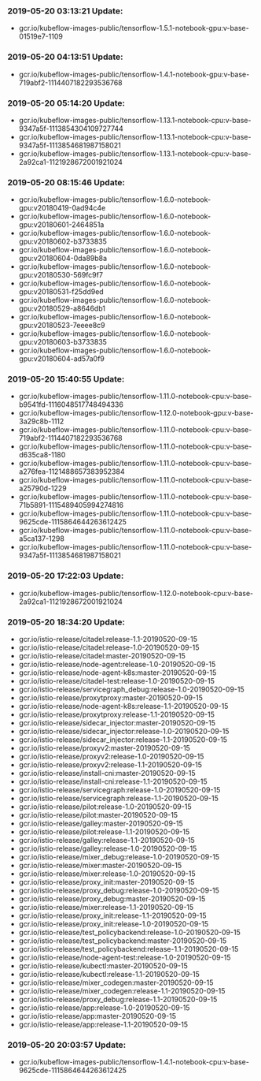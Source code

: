 ### 2019-05-20 03:13:21 Update:

- gcr.io/kubeflow-images-public/tensorflow-1.5.1-notebook-gpu:v-base-01519e7-1109
### 2019-05-20 04:13:51 Update:

- gcr.io/kubeflow-images-public/tensorflow-1.4.1-notebook-gpu:v-base-719abf2-1114407182293536768
### 2019-05-20 05:14:20 Update:

- gcr.io/kubeflow-images-public/tensorflow-1.13.1-notebook-cpu:v-base-9347a5f-1113854304109727744
- gcr.io/kubeflow-images-public/tensorflow-1.13.1-notebook-cpu:v-base-9347a5f-1113854681987158021
- gcr.io/kubeflow-images-public/tensorflow-1.13.1-notebook-cpu:v-base-2a92ca1-1121928672001921024
### 2019-05-20 08:15:46 Update:

- gcr.io/kubeflow-images-public/tensorflow-1.6.0-notebook-gpu:v20180419-0ad94c4e
- gcr.io/kubeflow-images-public/tensorflow-1.6.0-notebook-gpu:v20180601-2464851a
- gcr.io/kubeflow-images-public/tensorflow-1.6.0-notebook-gpu:v20180602-b3733835
- gcr.io/kubeflow-images-public/tensorflow-1.6.0-notebook-gpu:v20180604-0da89b8a
- gcr.io/kubeflow-images-public/tensorflow-1.6.0-notebook-gpu:v20180530-569fc9f7
- gcr.io/kubeflow-images-public/tensorflow-1.6.0-notebook-gpu:v20180531-f25dd9ed
- gcr.io/kubeflow-images-public/tensorflow-1.6.0-notebook-gpu:v20180529-a8646db1
- gcr.io/kubeflow-images-public/tensorflow-1.6.0-notebook-gpu:v20180523-7eeee8c9
- gcr.io/kubeflow-images-public/tensorflow-1.6.0-notebook-gpu:v20180603-b3733835
- gcr.io/kubeflow-images-public/tensorflow-1.6.0-notebook-gpu:v20180604-ad57a0f9
### 2019-05-20 15:40:55 Update:

- gcr.io/kubeflow-images-public/tensorflow-1.11.0-notebook-cpu:v-base-b9541fd-1116048517748494336
- gcr.io/kubeflow-images-public/tensorflow-1.12.0-notebook-gpu:v-base-3a29c8b-1112
- gcr.io/kubeflow-images-public/tensorflow-1.11.0-notebook-cpu:v-base-719abf2-1114407182293536768
- gcr.io/kubeflow-images-public/tensorflow-1.11.0-notebook-cpu:v-base-d635ca8-1180
- gcr.io/kubeflow-images-public/tensorflow-1.11.0-notebook-cpu:v-base-a276fea-1121488657383952384
- gcr.io/kubeflow-images-public/tensorflow-1.11.0-notebook-cpu:v-base-a25790d-1229
- gcr.io/kubeflow-images-public/tensorflow-1.11.0-notebook-cpu:v-base-71b5891-1115489405994274816
- gcr.io/kubeflow-images-public/tensorflow-1.11.0-notebook-cpu:v-base-9625cde-1115864644263612425
- gcr.io/kubeflow-images-public/tensorflow-1.11.0-notebook-cpu:v-base-a5ca137-1298
- gcr.io/kubeflow-images-public/tensorflow-1.11.0-notebook-cpu:v-base-9347a5f-1113854681987158021
### 2019-05-20 17:22:03 Update:

- gcr.io/kubeflow-images-public/tensorflow-1.12.0-notebook-cpu:v-base-2a92ca1-1121928672001921024
### 2019-05-20 18:34:20 Update:

- gcr.io/istio-release/citadel:release-1.1-20190520-09-15
- gcr.io/istio-release/citadel:release-1.0-20190520-09-15
- gcr.io/istio-release/citadel:master-20190520-09-15
- gcr.io/istio-release/node-agent:release-1.0-20190520-09-15
- gcr.io/istio-release/node-agent-k8s:master-20190520-09-15
- gcr.io/istio-release/citadel-test:release-1.0-20190520-09-15
- gcr.io/istio-release/servicegraph_debug:release-1.0-20190520-09-15
- gcr.io/istio-release/proxytproxy:master-20190520-09-15
- gcr.io/istio-release/node-agent-k8s:release-1.1-20190520-09-15
- gcr.io/istio-release/proxytproxy:release-1.1-20190520-09-15
- gcr.io/istio-release/sidecar_injector:master-20190520-09-15
- gcr.io/istio-release/sidecar_injector:release-1.0-20190520-09-15
- gcr.io/istio-release/sidecar_injector:release-1.1-20190520-09-15
- gcr.io/istio-release/proxyv2:master-20190520-09-15
- gcr.io/istio-release/proxyv2:release-1.0-20190520-09-15
- gcr.io/istio-release/proxyv2:release-1.1-20190520-09-15
- gcr.io/istio-release/install-cni:master-20190520-09-15
- gcr.io/istio-release/install-cni:release-1.1-20190520-09-15
- gcr.io/istio-release/servicegraph:release-1.0-20190520-09-15
- gcr.io/istio-release/servicegraph:release-1.1-20190520-09-15
- gcr.io/istio-release/pilot:release-1.0-20190520-09-15
- gcr.io/istio-release/pilot:master-20190520-09-15
- gcr.io/istio-release/galley:master-20190520-09-15
- gcr.io/istio-release/pilot:release-1.1-20190520-09-15
- gcr.io/istio-release/galley:release-1.1-20190520-09-15
- gcr.io/istio-release/galley:release-1.0-20190520-09-15
- gcr.io/istio-release/mixer_debug:release-1.0-20190520-09-15
- gcr.io/istio-release/mixer:master-20190520-09-15
- gcr.io/istio-release/mixer:release-1.0-20190520-09-15
- gcr.io/istio-release/proxy_init:master-20190520-09-15
- gcr.io/istio-release/proxy_debug:release-1.0-20190520-09-15
- gcr.io/istio-release/proxy_debug:master-20190520-09-15
- gcr.io/istio-release/mixer:release-1.1-20190520-09-15
- gcr.io/istio-release/proxy_init:release-1.1-20190520-09-15
- gcr.io/istio-release/proxy_init:release-1.0-20190520-09-15
- gcr.io/istio-release/test_policybackend:release-1.0-20190520-09-15
- gcr.io/istio-release/test_policybackend:master-20190520-09-15
- gcr.io/istio-release/test_policybackend:release-1.1-20190520-09-15
- gcr.io/istio-release/node-agent-test:release-1.0-20190520-09-15
- gcr.io/istio-release/kubectl:master-20190520-09-15
- gcr.io/istio-release/kubectl:release-1.1-20190520-09-15
- gcr.io/istio-release/mixer_codegen:master-20190520-09-15
- gcr.io/istio-release/mixer_codegen:release-1.1-20190520-09-15
- gcr.io/istio-release/proxy_debug:release-1.1-20190520-09-15
- gcr.io/istio-release/app:release-1.0-20190520-09-15
- gcr.io/istio-release/app:master-20190520-09-15
- gcr.io/istio-release/app:release-1.1-20190520-09-15
### 2019-05-20 20:03:57 Update:

- gcr.io/kubeflow-images-public/tensorflow-1.4.1-notebook-cpu:v-base-9625cde-1115864644263612425
